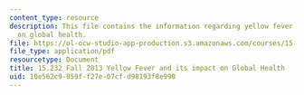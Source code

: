 ```yaml
---
content_type: resource
description: This file contains the information regarding yellow fever and its impact
  on global health.
file: https://ol-ocw-studio-app-production.s3.amazonaws.com/courses/15-232-business-model-innovation-global-health-in-frontier-markets-fall-2013/10e562c9859ff27e07cfd98193f8e990_MIT15_232F13_a1_ylw-fvr_1.pdf
file_type: application/pdf
resourcetype: Document
title: 15.232 Fall 2013 Yellow Fever and its impact on Global Health
uid: 10e562c9-859f-f27e-07cf-d98193f8e990
---
```


